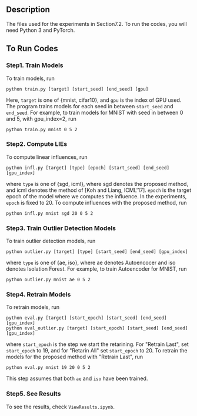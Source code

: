 ## Description
The files used for the experiments in Section7.2.
To run the codes, you will need Python 3 and PyTorch.

## To Run Codes
### Step1. Train Models

To train models, run

```
python train.py [target] [start_seed] [end_seed] [gpu]
```

Here, `target` is one of {mnist, cifar10}, and `gpu` is the index of GPU used.
The program trains models for each seed in between `start_seed` and `end_seed`.
For example, to train models for MNIST with seed in between 0 and 5, with gpu_index=2, run

```
python train.py mnist 0 5 2
```

### Step2. Compute LIEs

To compute linear influences, run

```
python infl.py [target] [type] [epoch] [start_seed] [end_seed] [gpu_index]
```

where `type` is one of {sgd, icml}, where sgd denotes the proposed method, and icml denotes the method of [Koh and Liang, ICML'17].
`epoch` is the target epoch of the model where we computes the influence.
In the experiments, `epoch` is fixed to 20.
To compute influences with the proposed method, run

```
python infl.py mnist sgd 20 0 5 2
```

### Step3. Train Outlier Detection Models

To train outlier detection models, run

```
python outlier.py [target] [type] [start_seed] [end_seed] [gpu_index]
```

where `type` is one of {ae, iso}, where ae denotes Autoencocer and iso denotes Isolation Forest.
For example, to train Autoencoder for MNIST, run

```
python outlier.py mnist ae 0 5 2
```

### Step4. Retrain Models

To retrain models, run

```
python eval.py [target] [start_epoch] [start_seed] [end_seed] [gpu_index]
python eval_outlier.py [target] [start_epoch] [start_seed] [end_seed] [gpu_index]
```

where `start_epoch` is the step we start the retarining.
For "Retrain Last", set `start_epoch` to 19, and for "Retarin All" set `start_epoch` to 20.
To retrain the models for the proposed method with "Retrain Last", run

```
python eval.py mnist 19 20 0 5 2
```
This step assumes that both `ae` and `iso` have been trained. 

### Step5. See Results

To see the results, check `ViewResults.ipynb`.
